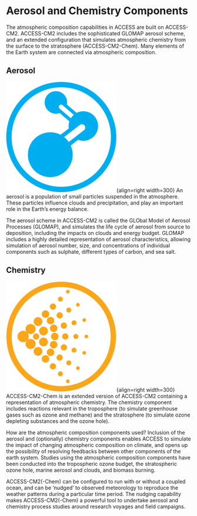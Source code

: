 # Aerosol and Chemistry Components

The atmospheric composition capabilities in ACCESS are built on ACCESS-CM2. ACCESS-CM2 includes the sophisticated GLOMAP aerosol scheme, and an extended configuration that simulates atmospheric chemistry from the surface to the stratosphere (ACCESS-CM2-Chem). Many elements of the Earth system are connected via atmospheric composition.

## Aerosol

![Atmospheric Component Logo](../assets/component-logos/ACCESS-icon-ATMOSPHERIC-CHEMISTRY-300x300.png){align=right width=300}
An aerosol is a population of small particles suspended in the atmosphere. These particles influence clouds and precipitation, and play an important role in the Earth’s energy balance.

The aerosol scheme in ACCESS-CM2 is called the GLObal Model of Aerosol Processes (GLOMAP), and simulates the life cycle of aerosol from source to deposition, including the impacts on clouds and energy budget. GLOMAP includes a highly detailed representation of aerosol characteristics, allowing simulation of aerosol number, size, and concentrations of individual components such as sulphate, different types of carbon, and sea salt.

## Chemistry

![Atmospheric Component Logo](../assets/component-logos/ACCESS-icon-AEROSOLS-300x300.png){align=right width=300}
ACCESS-CM2-Chem is an extended version of ACCESS-CM2 containing a representation of atmospheric chemistry. The chemistry component includes reactions relevant in the troposphere (to simulate greenhouse gases such as ozone and methane) and the stratosphere (to simulate ozone depleting substances and the ozone hole).

How are the atmospheric composition components used?
Inclusion of the aerosol and (optionally) chemistry components enables ACCESS to simulate the impact of changing atmospheric composition on climate, and opens up the possibility of resolving feedbacks between other components of the earth system. Studies using the atmospheric composition components have been conducted into the tropospheric ozone budget, the stratospheric ozone hole, marine aerosol and clouds, and biomass burning.

ACCESS-CM2(-Chem) can be configured to run with or without a coupled ocean, and can be ‘nudged’ to observed meteorology to reproduce the weather patterns during a particular time period. The nudging capability makes ACCESS-CM2(-Chem) a powerful tool to undertake aerosol and chemistry process studies around research voyages and field campaigns.

